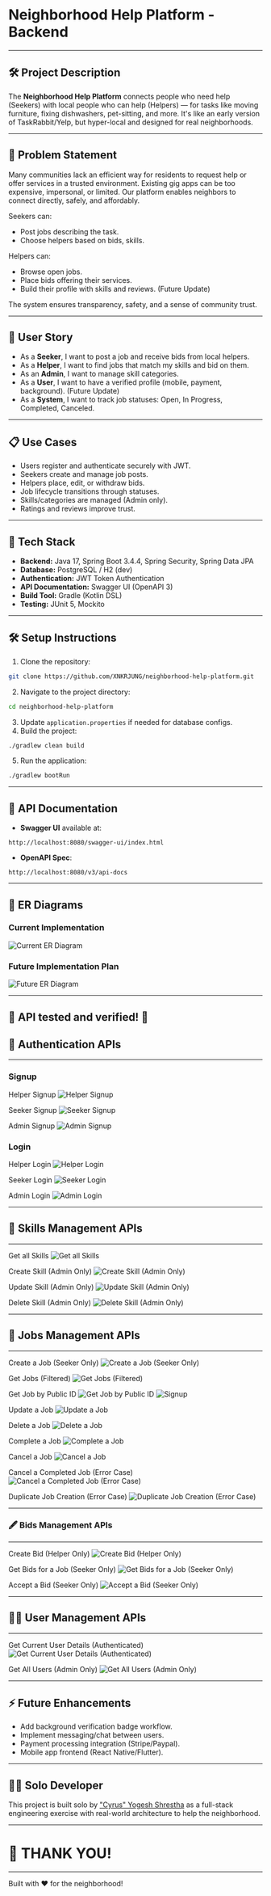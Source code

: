 
# Neighborhood Help Platform - Backend

---

## 🛠️ Project Description

The **Neighborhood Help Platform** connects people who need help (Seekers) with local people who can help (Helpers) — for tasks like moving furniture, fixing dishwashers, pet-sitting, and more. It's like an early version of TaskRabbit/Yelp, but hyper-local and designed for real neighborhoods.

---

## 🎯 Problem Statement

Many communities lack an efficient way for residents to request help or offer services in a trusted environment. Existing gig apps can be too expensive, impersonal, or limited. Our platform enables neighbors to connect directly, safely, and affordably.

Seekers can:

- Post jobs describing the task.
- Choose helpers based on bids, skills.

Helpers can:

- Browse open jobs.
- Place bids offering their services.
- Build their profile with skills and reviews. (Future Update)

The system ensures transparency, safety, and a sense of community trust.

---

## 📜 User Story

- As a **Seeker**, I want to post a job and receive bids from local helpers.
- As a **Helper**, I want to find jobs that match my skills and bid on them.
- As an **Admin**, I want to manage skill categories.
- As a **User**, I want to have a verified profile (mobile, payment, background). (Future Update)
- As a **System**, I want to track job statuses: Open, In Progress, Completed, Canceled.

---

## 📋 Use Cases

- Users register and authenticate securely with JWT.
- Seekers create and manage job posts.
- Helpers place, edit, or withdraw bids.
- Job lifecycle transitions through statuses.
- Skills/categories are managed (Admin only).
- Ratings and reviews improve trust.

---

## 🚀 Tech Stack

- **Backend:** Java 17, Spring Boot 3.4.4, Spring Security, Spring Data JPA
- **Database:** PostgreSQL / H2 (dev)
- **Authentication:** JWT Token Authentication
- **API Documentation:** Swagger UI (OpenAPI 3)
- **Build Tool:** Gradle (Kotlin DSL)
- **Testing:** JUnit 5, Mockito

---

## 🛠️ Setup Instructions

1. Clone the repository:

```bash
git clone https://github.com/XNKRJUNG/neighborhood-help-platform.git
```

2. Navigate to the project directory:

```bash
cd neighborhood-help-platform
```

3. Update `application.properties` if needed for database configs.
4. Build the project:

```bash
./gradlew clean build
```

5. Run the application:

```bash
./gradlew bootRun
```

---

## 📖 API Documentation

- **Swagger UI** available at:

```
http://localhost:8080/swagger-ui/index.html
```

- **OpenAPI Spec**:

```
http://localhost:8080/v3/api-docs
```

---

## 🧩 ER Diagrams

### Current Implementation

![Current ER Diagram](./images/current_impl.png)

### Future Implementation Plan

![Future ER Diagram](./images/future_impl.png)

---

## 📸 API tested and verified! 🚀

## 🔑 Authentication APIs

---

### Signup

Helper Signup
![Helper Signup](./images/Screenshot_2025-04-26_061926.png)


Seeker Signup
![Seeker Signup](./images/Screenshot_2025-04-26_061931.png)


Admin Signup
![Admin Signup](./images/Screenshot_2025-04-26_061938.png)


### Login

Helper Login
![Helper Login](./images/Screenshot_2025-04-26_062106.png)

Seeker Login
![Seeker Login](./images/Screenshot_2025-04-26_062113.png)

Admin Login
![Admin Login](./images/Screenshot_2025-04-26_062122.png)

---

## 📆 Skills Management APIs

---

Get all Skills
![Get all Skills](./images/Screenshot_2025-04-26_062308.png)

Create Skill (Admin Only)
![Create Skill (Admin Only)](./images/Screenshot_2025-04-26_062344.png)

Update Skill (Admin Only)
![Update Skill (Admin Only)](./images/Screenshot_2025-04-26_062437.png)

Delete Skill (Admin Only)
![Delete Skill (Admin Only)](./images/Screenshot_2025-04-26_062500.png)

---

## 💼 Jobs Management APIs

---

Create a Job (Seeker Only)
![Create a Job (Seeker Only)](./images/Screenshot_2025-04-26_062703.png)

Get Jobs (Filtered)
![Get Jobs (Filtered)](./images/Screenshot_2025-04-26_062841.png)

Get Job by Public ID
![Get Job by Public ID](./images/Screenshot_2025-04-26_063459.png)
![Signup](./images/Screenshot_2025-04-26_062944.png)

Update a Job
![Update a Job](./images/Screenshot_2025-04-26_064146.png)

Delete a Job
![Delete a Job](./images/Screenshot_2025-04-26_064244.png)

Complete a Job
![Complete a Job](./images/Screenshot_2025-04-26_063940.png)

Cancel a Job
![Cancel a Job](./images/Screenshot_2025-04-26_063637.png)

Cancel a Completed Job (Error Case)
![Cancel a Completed Job (Error Case)](./images/Screenshot_2025-04-26_063951.png)

Duplicate Job Creation (Error Case)
![Duplicate Job Creation (Error Case)](./images/Screenshot_2025-04-26_063704.png)

---

### 🖋️ Bids Management APIs

---

Create Bid (Helper Only)
![Create Bid (Helper Only)](./images/Screenshot_2025-04-26_063216.png)

Get Bids for a Job (Seeker Only)
![Get Bids for a Job (Seeker Only)](./images/Screenshot_2025-04-26_063404.png)

Accept a Bid (Seeker Only)
![Accept a Bid (Seeker Only)](./images/Screenshot_2025-04-26_063447.png)

---

## 🤵🏼 User Management APIs

---

Get Current User Details (Authenticated)
![Get Current User Details (Authenticated)](./images/Screenshot_2025-04-26_064608.png)

Get All Users (Admin Only)
![Get All Users (Admin Only)](./images/Screenshot_2025-04-26_064954.png)



---

## ⚡ Future Enhancements

- Add background verification badge workflow.
- Implement messaging/chat between users.
- Payment processing integration (Stripe/Paypal).
- Mobile app frontend (React Native/Flutter).

---

## 🙋‍♂️ Solo Developer

This project is built solo by ["Cyrus" Yogesh Shrestha](https://github.com/XNKRJUNG) as a full-stack engineering exercise with real-world architecture to help the neighborhood.

---

# 🙌 THANK YOU!

---

Built with ❤️ for the neighborhood!